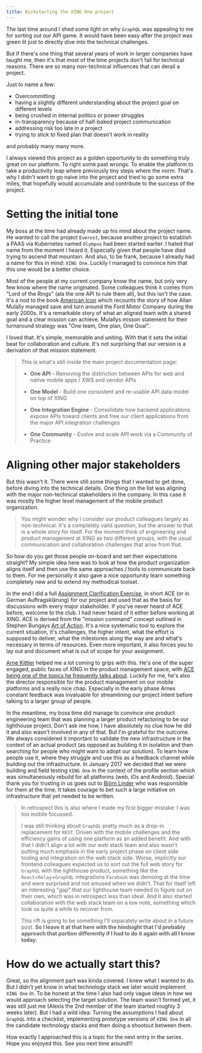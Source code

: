```yaml
---
title: Kickstarting the XING One project
---
```

The last time around I shed some light on why `GraphQL` was appealing to me for sorting out our API game. It would have been easy after the project was green lit just to directly dive into the technical challenges. 

But if there's one thing that several years of work in larger companies have taught me, then it's that most of the time projects don't fail for technical reasons. There are so many non-technical influences that can derail a project. 

Just to name a few: 

* Overcommitting
* having a slightly different understanding about the project goal on different levels
* being crushed in internal politics or power struggles
* in-transparency because of half-baked project communication
* addressing risk too late in a project
* trying to stick to fixed plan that doesn't work in reality 

and probably many many more. 

I always viewed this project as a golden opportunity to do something truly great on our platform. To right some past wrongs. To enable the platform to take a productivity leap where previously tiny steps where the norm. That's why I didn't want to go naive into the project and tried to go some extra miles, that hopefully would accumulate and contribute to the success of the project.

# Setting the initial tone
My boss at the time had already made up his mind about the project name. He wanted to call the project `Everest`, because another project to establish a PAAS via Kubernetes named `Olympus` had been started earlier. I hated that name from the moment I heard it. Especially given that people have died trying to ascend that mountain. And also, to be frank, because I already had a name for this in mind: `XING One`. Luckily I managed to convince him that this one would be a better choice.

Most of the people at my current company know the name, but only very few know where the name originated. Some colleagues think it comes from "Lord of the Rings" (ala the one API to rule them all), but this isn't the case. It's a nod to the book [American Icon](https://www.goodreads.com/book/show/13132620-american-icon) which recounts the story of how Allan Mulally managed save and turn around the Ford Motor Company during the early 2000s. It's a remarkable story of what an aligned team with a shared goal and a clear mission can achieve. Mulallys misson statement for their turnaround strategy was "One team, One plan, One Goal".

I loved that. It's simple, memorable and uniting. With that it sets the initial beat for collaboration and culture. It's not surprising that our version is a derivation of that mission statement. 

> This is what's still inside the main project documentation page:
>
>* __One API__ - Removing the distinction between APIs for web and native mobile apps / XWS and vendor APIs
>
>* __One Model__ - Build one consistent and re-usable API data model on top of XING
>
>* __One Integration Engine__ - Consolidate how backend applications expose APIs toward clients and free our client applications from the major API integration challenges
>
>* __One Community__ - Evolve and scale API work via a Community of Practice  

# Aligning other major stakeholders
But this wasn't it. There were still some things that I wanted to get done, before diving into the technical details. One thing on the list was aligning with the major non-technical stakeholders in the company. In this case it was mostly the higher level management of the mobile product organization.

> You might wonder why I consider our product colleagues largely as non-technical. It's a completely valid question, but the answer to that is a whole story for itself. For the moment think of engineering and product management at XING as two different groups, with the usual communication and collaboration challenges that arise from that.

So how do you get those people on-board and set their expectations straight? My simple idea here was to look at how the product organization aligns itself and then use the same approaches / tools to communicate back to them. For me personally it also gave a nice opportunity learn something completely new and to extend my methodical toolset. 

In the end I did a full [Assignment Clarification Exercise](https://auftragsklaerung.com/), in short ACE (or in German Auftragsklärung) for our project and used that as the basis for discussions with every major stakeholder. If you've never heard of ACE before, welcome to the club. I had never heard of it either before working at XING. ACE is derived from the "mission command" concept outlined in Stephen Bungays [Art of Action](https://www.goodreads.com/book/show/9973202-the-art-of-action). It's a nice systematic tool to explore the current situation, it's challenges, the higher intent, what the effort is supposed to deliver, what the milestones along the way are and what's necessary in terms of resources. Even more important, it also forces you to lay out and document what is out of scope for your assignment. 

[Arne Kittler](https://www.xing.com/profile/Arne_Kittler/cv) helped me a lot coming to grips with this. He's one of the super engaged, public faces of XING in the product management space, with [ACE being one of the topics he frequently talks about](https://www.youtube.com/watch?v=47tcCYcrbnQ). Luckily for me, he's also the director responsible for the product management on our mobile platforms and a really nice chap. Especially in the early phase Arnes constant feedback was invaluable for streamlining our project intent before talking to a larger group of people.

In the meantime, my boss time did manage to convince one product engineering team that was planning a larger product refactoring to be our lighthouse project. Don't ask me how, I have absolutely no clue how he did it and also wasn't involved in any of that. But I'm grateful for the outcome. We always considered it important to validate the new infrastructure in the context of an actual product (as opposed as building it in isolation and then searching for people who might want to adopt our solution). To learn how people use it, where they struggle and use this as a feedback channel while building out the infrastructure. In January 2017 we decided that we were building and field testing `XING One` in the context of the profile section which was simultaneously rebuild for all platforms (web, iOs and Android). Special thank you for trusting in us goes out to [Björn Linder](https://www.xing.com/profile/Bjoern_Linder/cv) who was responsible for them at the time. It takes courage to bet such a large initiative on infrastructure that yet needed to be written. 

>In retrospect this is also where I made my first bigger mistake: I was too mobile focussed. 
>
>I was still thinking about `GraphQL` pretty much as a drop-in replacement for `REST`. Driven with the mobile challenges and the efficiency gains of using one platform as an added benefit. And with that I didn't align a lot with our web stack team and also wasn't putting much emphasis in the early project phase on client side tooling and integration on the web stack side. Worse, implicitly our frontend colleagues expected us to sort out the full web story for `GraphQL` with the lighthouse product, something like the `React`+`Relay`+`GraphQL` integrations `Facebook` was demoing at the time and were surprised and not amused when we didn't. That for itself left an interesting "gap" that our lighthouse team needed to figure out on their own, which was in retrospect less than ideal. And it also started collaboration with the web stack team on a low note, something which took us quite a while to recover from. 
>
>This rift is going to be something I'll separately write about in a future post. __So I leave it at that here with the hindsight that I'd probably approach that portion differently if I had to do it again with all I know today.__

# How do we actually start this?
Great, so the alignment part was kinda covered. I knew what I wanted to do. But I didn't yet know in what technology stack we later would implement `XING One` in. To be honest at the time I also had only vague ideas in how we would approach selecting the target solution. The team wasn't formed yet, it was still just me (Alexis the 2nd member of the team started roughly 3 weeks later). But I had a wild idea: Turning the assumptions I had about `GraphQL` into a checklist, implementing prototype versions of `XING One` in all the candidate technology stacks and then doing a shootout between them. 

How exactly I approached this is a topic for the next entry in the series. Hope you enjoyed this. See you next time around!!!
